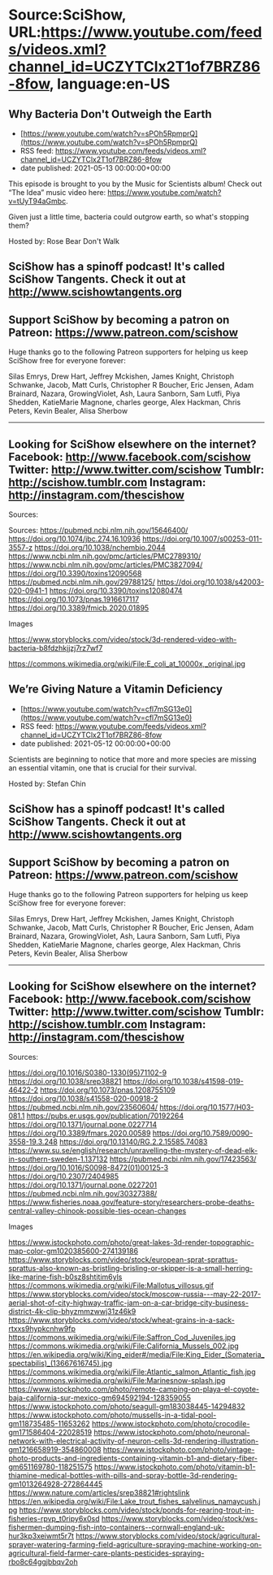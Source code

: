 # Source:SciShow, URL:https://www.youtube.com/feeds/videos.xml?channel_id=UCZYTClx2T1of7BRZ86-8fow, language:en-US

## Why Bacteria Don't Outweigh the Earth
 - [https://www.youtube.com/watch?v=sPOh5RpmprQ](https://www.youtube.com/watch?v=sPOh5RpmprQ)
 - RSS feed: https://www.youtube.com/feeds/videos.xml?channel_id=UCZYTClx2T1of7BRZ86-8fow
 - date published: 2021-05-13 00:00:00+00:00

This episode is brought to you by the Music for Scientists album!  Check out “The Idea” music video here: https://www.youtube.com/watch?v=tUyT94aGmbc. 

Given just a little time, bacteria could outgrow earth, so what's stopping them?
 
Hosted by: Rose Bear Don't Walk

SciShow has a spinoff podcast! It's called SciShow Tangents. Check it out at http://www.scishowtangents.org
----------
Support SciShow by becoming a patron on Patreon: https://www.patreon.com/scishow
----------
Huge thanks go to the following Patreon supporters for helping us keep SciShow free for everyone forever:

Silas Emrys, Drew Hart, Jeffrey Mckishen, James Knight, Christoph Schwanke, Jacob, Matt Curls, Christopher R Boucher, Eric Jensen, Adam Brainard, Nazara, GrowingViolet, Ash, Laura Sanborn, Sam Lutfi, Piya Shedden, KatieMarie Magnone, charles george, Alex Hackman, Chris Peters, Kevin Bealer, Alisa Sherbow

----------
Looking for SciShow elsewhere on the internet?
Facebook: http://www.facebook.com/scishow
Twitter: http://www.twitter.com/scishow
Tumblr: http://scishow.tumblr.com
Instagram: http://instagram.com/thescishow
----------
Sources:

Sources:
https://pubmed.ncbi.nlm.nih.gov/15646400/ 
https://doi.org/10.1074/jbc.274.16.10936
https://doi.org/10.1007/s00253-011-3557-z
https://doi.org/10.1038/nchembio.2044
https://www.ncbi.nlm.nih.gov/pmc/articles/PMC2789310/
https://www.ncbi.nlm.nih.gov/pmc/articles/PMC3827094/
https://doi.org/10.3390/toxins12090568
https://pubmed.ncbi.nlm.nih.gov/29788125/
https://doi.org/10.1038/s42003-020-0941-1
https://doi.org/10.3390/toxins12080474
https://doi.org/10.1073/pnas.1916617117
https://doi.org/10.3389/fmicb.2020.01895 

Images

https://www.storyblocks.com/video/stock/3d-rendered-video-with-bacteria-b8fdzhkjjzj7rz7wf7

https://commons.wikimedia.org/wiki/File:E_coli_at_10000x,_original.jpg

## We’re Giving Nature a Vitamin Deficiency
 - [https://www.youtube.com/watch?v=cfl7mSG13e0](https://www.youtube.com/watch?v=cfl7mSG13e0)
 - RSS feed: https://www.youtube.com/feeds/videos.xml?channel_id=UCZYTClx2T1of7BRZ86-8fow
 - date published: 2021-05-12 00:00:00+00:00

Scientists are beginning to notice that more and more species are missing an essential vitamin, one that is crucial for their survival.

Hosted by: Stefan Chin

SciShow has a spinoff podcast! It's called SciShow Tangents. Check it out at http://www.scishowtangents.org
----------
Support SciShow by becoming a patron on Patreon: https://www.patreon.com/scishow
----------
Huge thanks go to the following Patreon supporters for helping us keep SciShow free for everyone forever:

Silas Emrys, Drew Hart, Jeffrey Mckishen, James Knight, Christoph Schwanke, Jacob, Matt Curls, Christopher R Boucher, Eric Jensen, Adam Brainard, Nazara, GrowingViolet, Ash, Laura Sanborn, Sam Lutfi, Piya Shedden, KatieMarie Magnone, charles george, Alex Hackman, Chris Peters, Kevin Bealer, Alisa Sherbow

----------
Looking for SciShow elsewhere on the internet?
Facebook: http://www.facebook.com/scishow
Twitter: http://www.twitter.com/scishow
Tumblr: http://scishow.tumblr.com
Instagram: http://instagram.com/thescishow
----------
Sources:

https://doi.org/10.1016/S0380-1330(95)71102-9
https://doi.org/10.1038/srep38821
https://doi.org/10.1038/s41598-019-46422-2 
https://doi.org/10.1073/pnas.1208755109 
https://doi.org/10.1038/s41558-020-00918-2 
https://pubmed.ncbi.nlm.nih.gov/23560604/
https://doi.org/10.1577/H03-081.1
https://pubs.er.usgs.gov/publication/70192264
https://doi.org/10.1371/journal.pone.0227714
https://doi.org/10.3389/fmars.2020.00589 
https://doi.org/10.7589/0090-3558-19.3.248
https://doi.org/10.13140/RG.2.2.15585.74083 
https://www.su.se/english/research/unravelling-the-mystery-of-dead-elk-in-southern-sweden-1.137132
https://pubmed.ncbi.nlm.nih.gov/17423563/ 
https://doi.org/10.1016/S0098-8472(01)00125-3
https://doi.org/10.2307/2404985
https://doi.org/10.1371/journal.pone.0227201 
https://pubmed.ncbi.nlm.nih.gov/30327388/ 
https://www.fisheries.noaa.gov/feature-story/researchers-probe-deaths-central-valley-chinook-possible-ties-ocean-changes



Images

https://www.istockphoto.com/photo/great-lakes-3d-render-topographic-map-color-gm1020385600-274139186
https://www.storyblocks.com/video/stock/european-sprat-sprattus-sprattus-also-known-as-bristling-brisling-or-skipper-is-a-small-herring-like-marine-fish-b0sz8shtitim6yls
https://commons.wikimedia.org/wiki/File:Mallotus_villosus.gif
https://www.storyblocks.com/video/stock/moscow-russia---may-22-2017-aerial-shot-of-city-highway-traffic-jam-on-a-car-bridge-city-business-district-4k-clip-bhyzmmzwwj31z46k9
https://www.storyblocks.com/video/stock/wheat-grains-in-a-sack-rtxxs9hypkcnhw9fp
https://commons.wikimedia.org/wiki/File:Saffron_Cod_Juveniles.jpg
https://commons.wikimedia.org/wiki/File:California_Mussels_002.jpg
https://en.wikipedia.org/wiki/King_eider#/media/File:King_Eider_(Somateria_spectabilis)_(13667616745).jpg
https://commons.wikimedia.org/wiki/File:Atlantic_salmon_Atlantic_fish.jpg
https://commons.wikimedia.org/wiki/File:Marinesnow-splash.jpg
https://www.istockphoto.com/photo/remote-camping-on-playa-el-coyote-baja-california-sur-mexico-gm694592194-128359055
https://www.istockphoto.com/photo/seagull-gm183038445-14294832
https://www.istockphoto.com/photo/mussells-in-a-tidal-pool-gm118735485-11653262
https://www.istockphoto.com/photo/crocodile-gm171586404-22028519
https://www.istockphoto.com/photo/neuronal-network-with-electrical-activity-of-neuron-cells-3d-rendering-illustration-gm1216658919-354860008
https://www.istockphoto.com/photo/vintage-photo-products-and-ingredients-containing-vitamin-b1-and-dietary-fiber-gm651169780-118251575
https://www.istockphoto.com/photo/vitamin-b1-thiamine-medical-bottles-with-pills-and-spray-bottle-3d-rendering-gm1013264928-272864445
https://www.nature.com/articles/srep38821#rightslink
https://en.wikipedia.org/wiki/File:Lake_trout_fishes_salvelinus_namaycush.jpg
https://www.storyblocks.com/video/stock/ponds-for-rearing-trout-in-fisheries-rpvp_t0ripy6x0sd
https://www.storyblocks.com/video/stock/ws-fishermen-dumping-fish-into-containers--cornwall-england-uk-hur3kp3xeiwmt5r7t
https://www.storyblocks.com/video/stock/agricultural-sprayer-watering-farming-field-agriculture-spraying-machine-working-on-agricultural-field-farmer-care-plants-pesticides-spraying-rbo8c64ggjbbqv2oh

